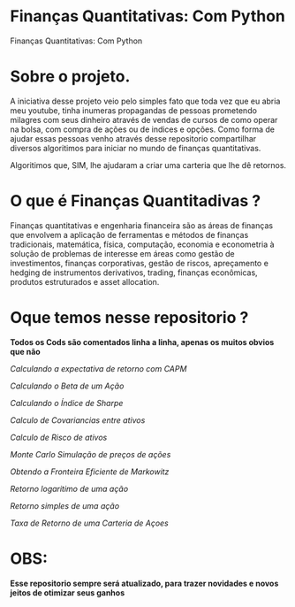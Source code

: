 # Finanças Quantitativas: Com Python
Finanças Quantitativas: Com Python

# Sobre o projeto.
A iniciativa desse projeto veio pelo simples fato que toda vez que eu abria meu youtube, tinha inumeras propagandas de pessoas prometendo milagres com seus dinheiro através de vendas de cursos de como operar na bolsa, com compra de ações ou de indices e opções. Como forma de ajudar essas pessoas venho através desse repositorio compartilhar diversos algoritimos para iniciar no mundo de finanças quantitativas.

Algoritimos que, SIM, lhe ajudaram a criar uma carteria que lhe dê retornos.

# O que é Finanças Quantitadivas ?

Finanças quantitativas e engenharia financeira são as áreas de finanças que envolvem
a aplicação de ferramentas e métodos de finanças tradicionais, matemática, física,
computação, economia e econometria à solução de problemas de interesse em áreas
como gestão de investimentos, finanças corporativas, gestão de riscos, apreçamento
e hedging de instrumentos derivativos, trading, finanças econômicas, produtos
estruturados e asset allocation.

# Oque temos nesse repositorio ?
**Todos os Cods são comentados linha a linha, apenas os muitos obvios que não**

*Calculando a expectativa de retorno com CAPM*

*Calculando o Beta de um Ação*

*Calculando o Índice de Sharpe*

*Calculo de Covariancias entre ativos*

*Calculo de Risco de ativos*

*Monte Carlo Simulação de preços de ações*

*Obtendo a Fronteira Eficiente de Markowitz*

*Retorno logaritimo de uma ação*

*Retorno simples de uma ação*

*Taxa de Retorno de uma Carteria de Açoes*

# OBS:
**Esse repositorio sempre será atualizado, para trazer novidades e novos jeitos de otimizar seus ganhos**


